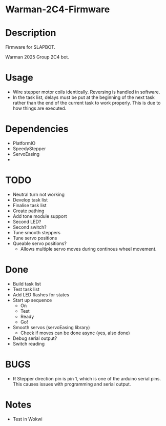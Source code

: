 # Warman-2C4-Firmware

# Description

Firmware for SLAPBOT.

Warman 2025 Group 2C4 bot.

# Usage
- Wire stepper motor coils identically. Reversing is handled in software.
- In the task list, delays must be put at the beginning of the next task rather than the end of the current task to work properly. This is due to how things are executed.

# Dependencies
- PlatformIO
- SpeedyStepper
- ServoEasing
- 

# TODO
- Neutral turn not working
- Develop task list
- Finalise task list
- Create pathing
- Add tone module support
- Second LED?
- Second switch?
- Tune smooth steppers
- Tune servo positions
- Queable servo positions?
    - Allows multiple servo moves during continous wheel movement.

# Done
- Build task list
- Test task list
- Add LED flashes for states
- Start up sequence
    - On
    - Test
    - Ready
    - Go!
- Smooth servos (servoEasing library)
    - Check if moves can be done async (yes, also done)
- Debug serial output?
- Switch reading

# BUGS
- R Stepper direction pin is pin 1, which is one of the arduino serial pins. This causes issues with programming and serial output.

# Notes
- Test in Wokwi